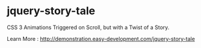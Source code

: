 jquery-story-tale
=================

CSS 3 Animations Triggered on Scroll, but with a Twist of a Story.

Learn More : http://demonstration.easy-development.com/jquery-story-tale
